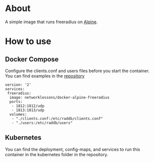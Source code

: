 # About

A simple image that runs freeradius on [Alpine](https://hub.docker.com/_/alpine).

# How to use

## Docker Compose

Configure the clients.conf and users files before you start the container. You can find examples in the [repository](https://github.com/networklessons/docker-alpine-freeradius)

```
version: '2'
services:
 freeradius:
  image: networklessons/docker-alpine-freeradius
  ports:
   - 1812:1812/udp
   - 1813:1813/udp
  volumes:
   - "./clients.conf:/etc/raddb/clients.conf"
   - "./users:/etc/raddb/users"
```

## Kubernetes

You can find the deployment, config-maps, and services to run this container in the kubernetes folder in the repository.